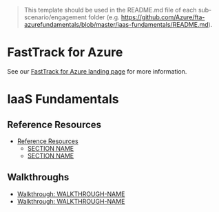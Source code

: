 > This template should be used in the README.md file of each sub-scenario/engagement folder (e.g. https://github.com/Azure/fta-azurefundamentals/blob/master/iaas-fundamentals/README.md). 


# FastTrack for Azure

See our [FastTrack for Azure landing page](https://github.com/Azure/FastTrackForAzure) for more information.


# IaaS Fundamentals 

## Reference Resources

* [Reference Resources](articles/SUBSCENARIONAME-reference-resources.md)
    * [SECTION NAME](articles/SUBSCENARIO-NAME-reference-resources.md#SECTION-NAME)
    * [SECTION NAME](articles/SUBSCENARIO-NAME-reference-resources.md#SECTION-NAME)


## Walkthroughs

* [Walkthrough: WALKTHROUGH-NAME](articles/WALKTHROUGH-NAME.md)
* [Walkthrough: WALKTHROUGH-NAME](articles/WALKTHROUGH-NAME.md)

